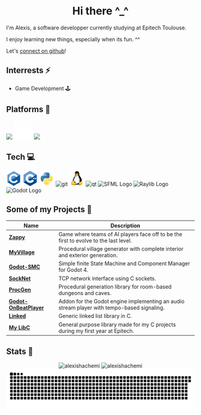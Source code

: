 
<div align="center">

# Hi there ^_^

</div>

I'm Alexis, a software developper currently studying at Epitech Toulouse.

I enjoy learning new things, especially when its fun. ^^

Let's [connect on github](https://github.com/alexishachemi)!

## Interrests ⚡

- Game Development 🕹️

## Platforms 📱

[<img width=50 src="https://upload.wikimedia.org/wikipedia/commons/thumb/8/81/LinkedIn_icon.svg/2048px-LinkedIn_icon.svg.png">](https://www.linkedin.com/in/alexis-hachemi/)
[<img width=50 src="github_logo.png">](https://github.com/alexishachemi)
[<img width=50 src="https://static.itch.io/images/itchio-textless-white.svg">](https://alexish.itch.io/)

## Tech 💻

<img src="https://raw.githubusercontent.com/devicons/devicon/master/icons/c/c-original.svg" alt="c" width="40" height="40"/> <img src="https://raw.githubusercontent.com/devicons/devicon/master/icons/cplusplus/cplusplus-original.svg" alt="cplusplus" width="40" height="40"/> <img src="https://raw.githubusercontent.com/devicons/devicon/master/icons/python/python-original.svg" alt="python" width="40" height="40"/> <img src="https://www.vectorlogo.zone/logos/git-scm/git-scm-icon.svg" alt="git" width="40" height="40"/> <img src="https://raw.githubusercontent.com/devicons/devicon/master/icons/linux/linux-original.svg" alt="linux" width="40" height="40"/> <img src="https://upload.wikimedia.org/wikipedia/commons/0/0b/Qt_logo_2016.svg" alt="qt" width="40" height="40"/> <img src="https://upload.wikimedia.org/wikipedia/commons/a/a0/SFML_Logo.svg" alt="SFML Logo" width="40"/> <img src="https://upload.wikimedia.org/wikipedia/commons/f/f4/Raylib_logo.png" alt="Raylib Logo" width="40"/> <img src="https://upload.wikimedia.org/wikipedia/commons/thumb/6/6a/Godot_icon.svg/1200px-Godot_icon.svg.png" alt="Godot Logo" width="40"/>

## Some of my Projects 📓

<center>

| Name                                                                              | Description                                                                                |
| --------------------------------------------------------------------------------- | ------------------------------------------------------------------------------------------ |
| [**Zappy**](https://github.com/alexishachemi/zappy)                               | Game where teams of AI players face off to be the first to evolve to the last level.       |
| [**MyVillage**](https://github.com/alexishachemi/my_village)                      | Procedural village generator with complete interior and exterior generation.               |
| [**Godot-SMC**](https://github.com/alexishachemi/godot-smc)                       | Simple finite State Machine and Component Manager for Godot 4.                             |
| [**SockNet**](https://github.com/alexishachemi/socknet)                           | TCP network interface using C sockets.                                                     |
| [**ProcGen**](https://github.com/alexishachemi/ProcGen)                           | Procedural generation library for room-based dungeons and caves.                           |
| [**Godot-OnBeatPlayer**](https://github.com/alexishachemi/godot-on-beat-player)   | Addon for the Godot engine implementing an audio stream player with tempo-based signaling. |
| [**Linked**](https://github.com/alexishachemi/linked)                             | Generic linked list library in C.                                                          |
| [**My LibC**](https://github.com/alexishachemi/my_libC)                           | General purpose library made for my C projects during my first year at Epitech.            |

</center>

## Stats 👀

<center>
<img src="https://github-readme-stats.vercel.app/api?username=alexishachemi&count_private=true&show_icons=true&locale=en&show=prs_merged,prs_merged_percentage&theme=dark&icon_color=2f80ed" alt="alexishachemi" width="400" />

<img src="https://api.githubtrends.io/user/svg/alexishachemi/langs?time_range=one_year&include_private=True&theme=dark" alt="alexishachemi" width="400" />

<img src="snake.svg">
</center>